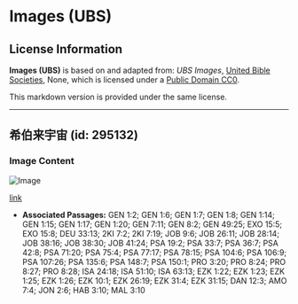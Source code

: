 # Images (UBS)

## License Information

**Images (UBS)** is based on and adapted from: _UBS Images_, [United Bible Societies](https://unitedbiblesocieties.org/), None, which is licensed under a [Public Domain CC0](https://creativecommons.org/public-domain/cc0/).

This markdown version is provided under the same license.



--------------------------------

## 希伯来宇宙 (id: 295132)

### Image Content

![Image](https://cdn.aquifer.bible/aquifer-content/resources/Media/WEB-0288_hebrew_universe.jpg)

[link](https://cdn.aquifer.bible/aquifer-content/resources/Media/WEB-0288_hebrew_universe.jpg)

* **Associated Passages:** GEN 1:2; GEN 1:6; GEN 1:7; GEN 1:8; GEN 1:14; GEN 1:15; GEN 1:17; GEN 1:20; GEN 7:11; GEN 8:2; GEN 49:25; EXO 15:5; EXO 15:8; DEU 33:13; 2KI 7:2; 2KI 7:19; JOB 9:6; JOB 26:11; JOB 28:14; JOB 38:16; JOB 38:30; JOB 41:24; PSA 19:2; PSA 33:7; PSA 36:7; PSA 42:8; PSA 71:20; PSA 75:4; PSA 77:17; PSA 78:15; PSA 104:6; PSA 106:9; PSA 107:26; PSA 135:6; PSA 148:7; PSA 150:1; PRO 3:20; PRO 8:24; PRO 8:27; PRO 8:28; ISA 24:18; ISA 51:10; ISA 63:13; EZK 1:22; EZK 1:23; EZK 1:25; EZK 1:26; EZK 10:1; EZK 26:19; EZK 31:4; EZK 31:15; DAN 12:3; AMO 7:4; JON 2:6; HAB 3:10; MAL 3:10

